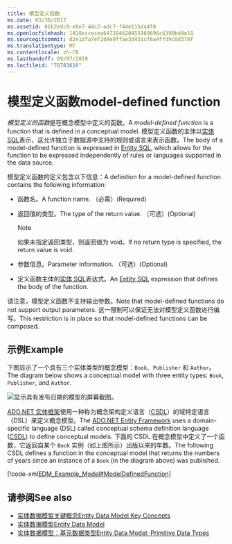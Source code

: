 ```yaml
---
title: 模型定义函数
ms.date: 03/30/2017
ms.assetid: 8bb2edc8-e8e7-44c2-adc7-f44e11bda4f0
ms.openlocfilehash: 1418eccecea647204620455969696c6390bd4a18
ms.sourcegitcommit: d2e1dfa7ef2d4e9ffae3d431cf6a4ffd9c8d378f
ms.translationtype: MT
ms.contentlocale: zh-CN
ms.lasthandoff: 09/07/2019
ms.locfileid: "70783616"
---
```

# <a name="model-defined-function"></a><span data-ttu-id="1a57b-102">模型定义函数</span><span class="sxs-lookup"><span data-stu-id="1a57b-102">model-defined function</span></span>
<span data-ttu-id="1a57b-103">*模型定义的函数*是在概念模型中定义的函数。</span><span class="sxs-lookup"><span data-stu-id="1a57b-103">A *model-defined function* is a function that is defined in a conceptual model.</span></span> <span data-ttu-id="1a57b-104">模型定义函数的主体以[实体 SQL](./ef/language-reference/entity-sql-language.md)表示，这允许独立于数据源中支持的规则或语言来表示函数。</span><span class="sxs-lookup"><span data-stu-id="1a57b-104">The body of a model-defined function is expressed in [Entity SQL](./ef/language-reference/entity-sql-language.md), which allows for the function to be expressed independently of rules or languages supported in the data source.</span></span>  
  
 <span data-ttu-id="1a57b-105">模型定义函数的定义包含以下信息：</span><span class="sxs-lookup"><span data-stu-id="1a57b-105">A definition for a model-defined function contains the following information:</span></span>  
  
- <span data-ttu-id="1a57b-106">函数名。</span><span class="sxs-lookup"><span data-stu-id="1a57b-106">A function name.</span></span> <span data-ttu-id="1a57b-107">（必需）</span><span class="sxs-lookup"><span data-stu-id="1a57b-107">(Required)</span></span>  
  
- <span data-ttu-id="1a57b-108">返回值的类型。</span><span class="sxs-lookup"><span data-stu-id="1a57b-108">The type of the return value.</span></span> <span data-ttu-id="1a57b-109">（可选）</span><span class="sxs-lookup"><span data-stu-id="1a57b-109">(Optional)</span></span>  
  
    > [!NOTE]
    > <span data-ttu-id="1a57b-110">如果未指定返回类型，则返回值为 void。</span><span class="sxs-lookup"><span data-stu-id="1a57b-110">If no return type is specified, the return value is void.</span></span>  
  
- <span data-ttu-id="1a57b-111">参数信息。</span><span class="sxs-lookup"><span data-stu-id="1a57b-111">Parameter information.</span></span> <span data-ttu-id="1a57b-112">（可选）</span><span class="sxs-lookup"><span data-stu-id="1a57b-112">(Optional)</span></span>  
  
- <span data-ttu-id="1a57b-113">定义函数主体的[实体 SQL](./ef/language-reference/entity-sql-language.md)表达式。</span><span class="sxs-lookup"><span data-stu-id="1a57b-113">An [Entity SQL](./ef/language-reference/entity-sql-language.md) expression that defines the body of the function.</span></span>  
  
 <span data-ttu-id="1a57b-114">请注意，模型定义函数不支持输出参数。</span><span class="sxs-lookup"><span data-stu-id="1a57b-114">Note that model-defined functions do not support output parameters.</span></span> <span data-ttu-id="1a57b-115">这一限制可以保证无法对模型定义函数进行编写。</span><span class="sxs-lookup"><span data-stu-id="1a57b-115">This restriction is in place so that model-defined functions can be composed.</span></span>  
  
## <a name="example"></a><span data-ttu-id="1a57b-116">示例</span><span class="sxs-lookup"><span data-stu-id="1a57b-116">Example</span></span>  
 <span data-ttu-id="1a57b-117">下图显示了一个具有三个实体类型的概念模型：`Book`、`Publisher` 和 `Author`。</span><span class="sxs-lookup"><span data-stu-id="1a57b-117">The diagram below shows a conceptual model with three entity types: `Book`, `Publisher`, and `Author`.</span></span>  
  
 ![显示具有发布日期的模型的屏幕截图。](./media/model-defined-function/model-published-date-three-entity-types.gif)  
  
 <span data-ttu-id="1a57b-119">[ADO.NET 实体框架](./ef/index.md)使用一种称为概念架构定义语言（[CSDL](./ef/language-reference/csdl-specification.md)）的域特定语言（DSL）来定义概念模型。</span><span class="sxs-lookup"><span data-stu-id="1a57b-119">The [ADO.NET Entity Framework](./ef/index.md) uses a domain-specific language (DSL) called conceptual schema definition language ([CSDL](./ef/language-reference/csdl-specification.md)) to define conceptual models.</span></span> <span data-ttu-id="1a57b-120">下面的 CSDL 在概念模型中定义了一个函数，它返回自某个 `Book` 实例（如上图所示）出版以来的年数。</span><span class="sxs-lookup"><span data-stu-id="1a57b-120">The following CSDL defines a function in the conceptual model that returns the numbers of years since an instance of a `Book` (in the diagram above) was published.</span></span>  
  
 [!code-xml[EDM_Example_Model#ModelDefinedFunction](../../../../samples/snippets/xml/VS_Snippets_Data/edm_example_model/xml/books4.edmx#modeldefinedfunction)]  
  
## <a name="see-also"></a><span data-ttu-id="1a57b-121">请参阅</span><span class="sxs-lookup"><span data-stu-id="1a57b-121">See also</span></span>

- [<span data-ttu-id="1a57b-122">实体数据模型关键概念</span><span class="sxs-lookup"><span data-stu-id="1a57b-122">Entity Data Model Key Concepts</span></span>](entity-data-model-key-concepts.md)
- [<span data-ttu-id="1a57b-123">实体数据模型</span><span class="sxs-lookup"><span data-stu-id="1a57b-123">Entity Data Model</span></span>](entity-data-model.md)
- [<span data-ttu-id="1a57b-124">实体数据模型：基元数据类型</span><span class="sxs-lookup"><span data-stu-id="1a57b-124">Entity Data Model: Primitive Data Types</span></span>](entity-data-model-primitive-data-types.md)
